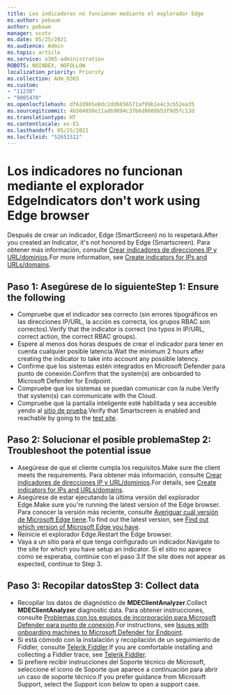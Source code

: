 ```yaml
---
title: Los indicadores no funcionan mediante el explorador Edge
ms.author: pebaum
author: pebaum
manager: scotv
ms.date: 05/25/2021
ms.audience: Admin
ms.topic: article
ms.service: o365-administration
ROBOTS: NOINDEX, NOFOLLOW
localization_priority: Priority
ms.collection: Adm_O365
ms.custom:
- "11230"
- "9005470"
ms.openlocfilehash: df62d965e0dc2ddb656571af99b1e4c3cb52ea35
ms.sourcegitcommit: 4b504650e11adb9894c37b6d8608b53f9d5fc13d
ms.translationtype: HT
ms.contentlocale: es-ES
ms.lasthandoff: 05/25/2021
ms.locfileid: "52651512"
---
```

# <a name="indicators-dont-work-using-edge-browser"></a><span data-ttu-id="ebe72-102">Los indicadores no funcionan mediante el explorador Edge</span><span class="sxs-lookup"><span data-stu-id="ebe72-102">Indicators don't work using Edge browser</span></span>

<span data-ttu-id="ebe72-103">Después de crear un indicador, Edge (SmartScreen) no lo respetará.</span><span class="sxs-lookup"><span data-stu-id="ebe72-103">After you created an Indicator, it's not honored by Edge (Smartscreen).</span></span> <span data-ttu-id="ebe72-104">Para obtener más información, consulte [Crear indicadores de direcciones IP y URL/dominios](/microsoft-365/security/defender-endpoint/indicator-ip-domain).</span><span class="sxs-lookup"><span data-stu-id="ebe72-104">For more information, see [Create indicators for IPs and URLs/domains](/microsoft-365/security/defender-endpoint/indicator-ip-domain).</span></span>

## <a name="step-1-ensure-the-following"></a><span data-ttu-id="ebe72-105">Paso 1: Asegúrese de lo siguiente</span><span class="sxs-lookup"><span data-stu-id="ebe72-105">Step 1: Ensure the following</span></span>

- <span data-ttu-id="ebe72-106">Compruebe que el indicador sea correcto (sin errores tipográficos en las direcciones IP/URL, la acción es correcta, los grupos RBAC son correctos).</span><span class="sxs-lookup"><span data-stu-id="ebe72-106">Verify that the indicator is correct (no typos in IP/URL, correct action, the correct RBAC groups).</span></span>
- <span data-ttu-id="ebe72-107">Espere al menos dos horas después de crear el indicador para tener en cuenta cualquier posible latencia.</span><span class="sxs-lookup"><span data-stu-id="ebe72-107">Wait the minimum 2 hours after creating the indicator to take into account any possible latency.</span></span>
- <span data-ttu-id="ebe72-108">Confirme que los sistemas estén integrados en Microsoft Defender para punto de conexión.</span><span class="sxs-lookup"><span data-stu-id="ebe72-108">Confirm that the system(s) are onboarded to Microsoft Defender for Endpoint.</span></span>
- <span data-ttu-id="ebe72-109">Compruebe que los sistemas se puedan comunicar con la nube.</span><span class="sxs-lookup"><span data-stu-id="ebe72-109">Verify that system(s) can communicate with the Cloud.</span></span>
- <span data-ttu-id="ebe72-110">Compruebe que la pantalla inteligente esté habilitada y sea accesible yendo al [sitio de prueba](https://demo.smartscreen.msft.net).</span><span class="sxs-lookup"><span data-stu-id="ebe72-110">Verify that Smartscreen is enabled and reachable by going to the [test site](https://demo.smartscreen.msft.net).</span></span>

## <a name="step-2-troubleshoot-the-potential-issue"></a><span data-ttu-id="ebe72-111">Paso 2: Solucionar el posible problema</span><span class="sxs-lookup"><span data-stu-id="ebe72-111">Step 2: Troubleshoot the potential issue</span></span>

- <span data-ttu-id="ebe72-112">Asegúrese de que el cliente cumpla los requisitos.</span><span class="sxs-lookup"><span data-stu-id="ebe72-112">Make sure the client meets the requirements.</span></span> <span data-ttu-id="ebe72-113">Para obtener más información, consulte [Crear indicadores de direcciones IP y URL/dominios](/microsoft-365/security/defender-endpoint/indicator-ip-domain).</span><span class="sxs-lookup"><span data-stu-id="ebe72-113">For details, see [Create indicators for IPs and URLs/domains](/microsoft-365/security/defender-endpoint/indicator-ip-domain).</span></span>
- <span data-ttu-id="ebe72-114">Asegúrese de estar ejecutando la última versión del explorador Edge.</span><span class="sxs-lookup"><span data-stu-id="ebe72-114">Make sure you're running the latest version of the Edge browser.</span></span> <span data-ttu-id="ebe72-115">Para conocer la versión más reciente, consulte [Averiguar cuál versión de Microsoft Edge tiene](https://support.microsoft.com/microsoft-edge/find-out-which-version-of-microsoft-edge-you-have-c726bee8-c42e-e472-e954-4cf5123497eb).</span><span class="sxs-lookup"><span data-stu-id="ebe72-115">To find out the latest version, see [Find out which version of Microsoft Edge you have](https://support.microsoft.com/microsoft-edge/find-out-which-version-of-microsoft-edge-you-have-c726bee8-c42e-e472-e954-4cf5123497eb).</span></span>
- <span data-ttu-id="ebe72-116">Reinicie el explorador Edge.</span><span class="sxs-lookup"><span data-stu-id="ebe72-116">Restart the Edge browser.</span></span>
- <span data-ttu-id="ebe72-117">Vaya a un sitio para el que tenga configurado un indicador.</span><span class="sxs-lookup"><span data-stu-id="ebe72-117">Navigate to the site for which you have setup an indicator.</span></span> <span data-ttu-id="ebe72-118">Si el sitio no aparece como se esperaba, continúe con el paso 3.</span><span class="sxs-lookup"><span data-stu-id="ebe72-118">If the site does not appear as expected, continue to Step 3.</span></span> 

## <a name="step-3-collect-data"></a><span data-ttu-id="ebe72-119">Paso 3: Recopilar datos</span><span class="sxs-lookup"><span data-stu-id="ebe72-119">Step 3: Collect data</span></span>

- <span data-ttu-id="ebe72-120">Recopilar los datos de diagnóstico de **MDEClientAnalyzer**.</span><span class="sxs-lookup"><span data-stu-id="ebe72-120">Collect **MDEClientAnalyzer** diagnostic data.</span></span> <span data-ttu-id="ebe72-121">Para obtener instrucciones, consulte [Problemas con los equipos de incorporación para Microsoft Defender para punto de conexión](issues-with-onboarding-machines.md).</span><span class="sxs-lookup"><span data-stu-id="ebe72-121">For instructions, see [Issues with onboarding machines to Microsoft Defender for Endpoint](issues-with-onboarding-machines.md).</span></span>
- <span data-ttu-id="ebe72-122">Si está cómodo con la instalación y recopilación de un seguimiento de Fiddler, consulte [Telerik Fiddler](http://www.telerik.com/fiddler).</span><span class="sxs-lookup"><span data-stu-id="ebe72-122">If you are comfortable installing and collecting a Fiddler trace, see [Telerik Fiddler](http://www.telerik.com/fiddler).</span></span>
- <span data-ttu-id="ebe72-123">Si prefiere recibir instrucciones del Soporte técnico de Microsoft, seleccione el icono de Soporte que aparece a continuación para abrir un caso de soporte técnico.</span><span class="sxs-lookup"><span data-stu-id="ebe72-123">If you prefer guidance from Microsoft Support, select the Support icon below to open a support case.</span></span>

